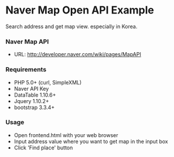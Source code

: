 # Naver Map Open API Example

Search address and get map view. especially in Korea.

### Naver Map API
  - URL: http://developer.naver.com/wiki/pages/MapAPI
  
### Requirements
  - PHP 5.0+ (curl,  SimpleXML)
  - Naver API Key
  - DataTable 1.10.6+
  - Jquery 1.10.2+
  - bootstrap 3.3.4+

### Usage
  * Open frontend.html with your web browser
  * Input address value where you want to get map in the input box
  * Click 'Find place' button
